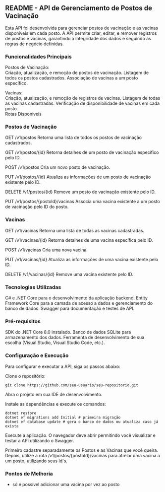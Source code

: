 ## README - API de Gerenciamento de Postos de Vacinação
Esta API foi desenvolvida para gerenciar postos de vacinação e as vacinas disponíveis em cada posto. A API permite criar, editar, e remover registros de postos e vacinas, garantindo a integridade dos dados e seguindo as regras de negócio definidas.

### Funcionalidades Principais  
Postos de Vacinação:  
Criação, atualização, e remoção de postos de vacinação.
Listagem de todos os postos cadastrados.
Associação de vacinas a um posto específico.  

Vacinas:  
Criação, atualização, e remoção de registros de vacinas.
Listagem de todas as vacinas cadastradas.
Verificação de disponibilidade de vacinas em cada posto.  
Rotas Disponíveis  

### Postos de Vacinação  

GET /v1/postos
Retorna uma lista de todos os postos de vacinação cadastrados.  

GET /v1/postos/{id}
Retorna detalhes de um posto de vacinação específico pelo ID.  

POST /v1/postos
Cria um novo posto de vacinação.  

PUT /v1/postos/{id} 
Atualiza as informações de um posto de vacinação existente pelo ID.  

DELETE /v1/postos/{id}
Remove um posto de vacinação existente pelo ID.  

PUT /v1/postos/{postoId}/vacinas
Associa uma vacina existente a um posto de vacinação pelo ID do posto.  

### Vacinas  

GET /v1/vacinas
Retorna uma lista de todas as vacinas cadastradas. 

GET /v1/vacinas/{id}
Retorna detalhes de uma vacina específica pelo ID.  

POST /v1/vacinas
Cria uma nova vacina.  

PUT /v1/vacinas/{id}
Atualiza as informações de uma vacina existente pelo ID.  

DELETE /v1/vacinas/{id}
Remove uma vacina existente pelo ID.  

### Tecnologias Utilizadas
C# e .NET Core para o desenvolvimento da aplicação backend.
Entity Framework Core para a camada de acesso a dados e gerenciamento do banco de dados.
Swagger para documentação e testes de API.  

### Pré-requisitos
SDK do .NET Core 8.0 instalado.
Banco de dados SQLite para armazenamento dos dados.
Ferramenta de desenvolvimento de sua escolha (Visual Studio, Visual Studio Code, etc.).  

### Configuração e Execução
Para configurar e executar a API, siga os passos abaixo:

Clone o repositório:

```
git clone https://github.com/seu-usuario/seu-repositorio.git
```

Abra o projeto em sua IDE de desenvolvimento.

Instale as dependências e execute os comandos:  

```
dotnet restore
dotnet ef migrations add Initial # primeira migração
dotnet ef database update # gera o banco de dados ou atualiza caso já exista
```
Execute a aplicação. O navegador deve abrir permitindo você visualizar e testar a API utilizando o Swagger.

Primeiro cadastre separadamente os Postos e as Vacinas que você queira. Depois, utilize a rota /v1/postos/{postoId}/vacinas
para atrelar uma vacina a um posto, utilizando seus Id's.

### Pontos de Melhoria
- só é possível adicionar uma vacina por vez ao posto
